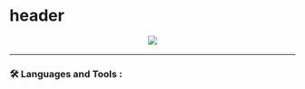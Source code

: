 # header
<div id="header" align="center">
  <img src="https://media.giphy.com/media/IWiAPmq1HS9QZRu8PT/giphy-downsized-large.gif](https://media0.giphy.com/media/3oFzmkkwfOGlzZ0gxi/200.gif">
</div>

---
### :hammer_and_wrench: Languages and Tools :
<div align='center>
  <img src="https://github.com/devicons/devicon/blob/master/icons/python/python-original.svg" title="Java" alt="Java" width="80" height="80"/>&nbsp;
  <img src="https://github.com/devicons/devicon/blob/master/icons/r/r-original.svg" title="React" alt="React" width="80" height="80"/>&nbsp;
</div>
